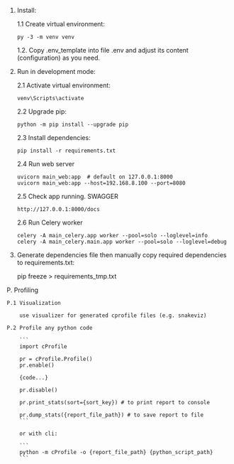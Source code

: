 1.  Install:

    1.1 Create virtual environment:

        py -3 -m venv venv

    1.2. Copy .env_template into file .env and adjust its content (configuration) as you need.

2.  Run in development mode:

    2.1 Activate virtual environment:

        venv\Scripts\activate

    2.2 Upgrade pip:

        python -m pip install --upgrade pip

    2.3 Install dependencies:

        pip install -r requirements.txt

    2.4 Run web server

        uvicorn main_web:app  # default on 127.0.0.1:8000
        uvicorn main_web:app --host=192.168.8.100 --port=8080

    2.5 Check app running. SWAGGER

        http://127.0.0.1:8000/docs
        
    2.6 Run Celery worker

        celery -A main_celery.app worker --pool=solo --loglevel=info
        celery -A main_celery.main.app worker --pool=solo --loglevel=debug

3.  Generate dependencies file then manually copy required dependencies to requirements.txt:

    pip freeze > requirements_tmp.txt

P.  Profiling

    P.1 Visualization

        use visualizer for generated cprofile files (e.g. snakeviz)

    P.2 Profile any python code

        ```
        import cProfile

        pr = cProfile.Profile()
        pr.enable()

        {code...}

        pr.disable()

        pr.print_stats(sort={sort_key}) # to print report to console

        pr.dump_stats({report_file_path}) # to save report to file
        ```

        or with cli:

        ```
        python -m cProfile -o {report_file_path} {python_script_path}
        ```


